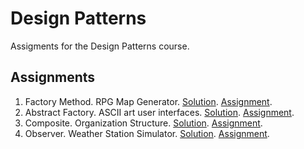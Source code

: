 # Design Patterns

Assigments for the Design Patterns course. 

## Assignments
1. Factory Method. RPG Map Generator. [Solution](src/main/java/factory_method/rpg_map_generator). [Assignment](https://github.com/vesavvo/design_patterns/blob/master/markdown/assignments/factory_method.md).
2. Abstract Factory. ASCII art user interfaces. [Solution](src/main/java/abstract_factory/ascii). [Assignment](https://github.com/vesavvo/design_patterns/blob/master/markdown/assignments/abstract_factory.md).
3. Composite. Organization Structure. [Solution](src/main/java/composite/organization_structure). [Assignment](https://github.com/vesavvo/design_patterns/blob/master/markdown/assignments/composite.md).
4. Observer. Weather Station Simulator. [Solution](src/main/java/observer/weather_station). [Assignment](https://github.com/vesavvo/design_patterns/blob/master/markdown/assignments/observer.md).
